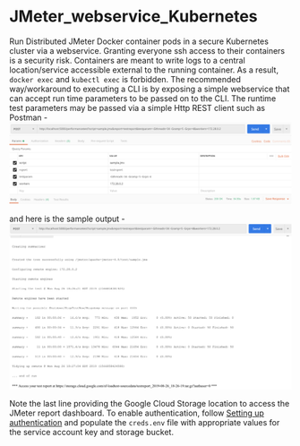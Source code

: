 # JMeter_webservice_Kubernetes
Run Distributed JMeter Docker container pods in a secure Kubernetes cluster via a webservice. Granting everyone ssh access to their containers is a security risk. Containers are meant to write logs to a central location/service accessible external to the running container. As a result, `docker exec` and `kubectl exec` is forbidden. The recommended way/workaround to executing a CLI is by exposing a simple webservice that can accept run time parameters to be passed on to the CLI.
The runtime test parameters may be passed via a simple Http REST client such as Postman - 
![Alt text](test.png?raw=true "CLI Test execution")

and here is the sample output -
![Alt text](results.png?raw=true "Sample output")

Note the last line providing the Google Cloud Storage location to access the JMeter report dashboard. To enable authentication, follow [Setting up authentication](https://cloud.google.com/storage/docs/reference/libraries?authuser=1#client-libraries-install-python) and populate the `creds.env` file with appropriate values for the service account key and storage bucket. 
